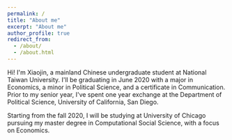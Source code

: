 ```yaml
---
permalink: /
title: "About me"
excerpt: "About me"
author_profile: true
redirect_from: 
  - /about/
  - /about.html
---
```


Hi! I'm Xiaojin, a mainland Chinese undergraduate student at National Taiwan University. I'll be graduating in June 2020 with a major in Economics, a minor in Political Science, and a certificate in Communication. Prior to my senior year, I've spent one year exchange at the Department of Political Science, University of California, San Diego. 


Starting from the fall 2020, I will be studying at University of Chicago pursuing my master degree in Computational Social Science, with a focus on Economics.




